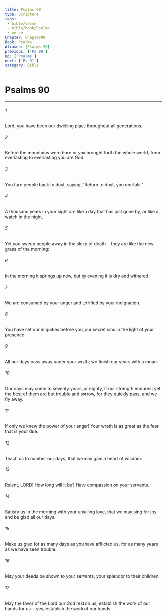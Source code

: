 ```yaml
---
title: Psalms 90
type: Scripture
tags:
 - bible/verse
 - bible/book/Psalms
 - verse
Chapter: Chapter90
Book: Psalms
Aliases: [Psalms 90]
previous: ['Ps 89']
up: ['Psalms']
next: ['Ps 91']
category: Bible
---
```

# Psalms 90

***


###### 1 
Lord, you have been our dwelling place throughout all generations. 

###### 2 
Before the mountains were born or you brought forth the whole world, from everlasting to everlasting you are God. 

###### 3 
You turn people back to dust, saying, "Return to dust, you mortals." 

###### 4 
A thousand years in your sight are like a day that has just gone by, or like a watch in the night. 

###### 5 
Yet you sweep people away in the sleep of death-- they are like the new grass of the morning: 

###### 6 
In the morning it springs up new, but by evening it is dry and withered. 

###### 7 
We are consumed by your anger and terrified by your indignation. 

###### 8 
You have set our iniquities before you, our secret sins in the light of your presence. 

###### 9 
All our days pass away under your wrath; we finish our years with a moan. 

###### 10 
Our days may come to seventy years, or eighty, if our strength endures; yet the best of them are but trouble and sorrow, for they quickly pass, and we fly away. 

###### 11 
If only we knew the power of your anger! Your wrath is as great as the fear that is your due. 

###### 12 
Teach us to number our days, that we may gain a heart of wisdom. 

###### 13 
Relent, LORD! How long will it be? Have compassion on your servants. 

###### 14 
Satisfy us in the morning with your unfailing love, that we may sing for joy and be glad all our days. 

###### 15 
Make us glad for as many days as you have afflicted us, for as many years as we have seen trouble. 

###### 16 
May your deeds be shown to your servants, your splendor to their children. 

###### 17 
May the favor of the Lord our God rest on us; establish the work of our hands for us-- yes, establish the work of our hands. 
